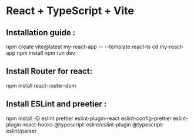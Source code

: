 # React + TypeScript + Vite

## Installation guide : 
npm create vite@latest my-react-app -- --template react-ts
cd my-react-app
npm install
npm run dev

## Install Router for react: 
npm install react-router-dom

## Install ESLint and preetier : 
npm install -D eslint prettier eslint-plugin-react eslint-config-prettier eslint-plugin-react-hooks @typescript-eslint/eslint-plugin @typescript-eslint/parser

